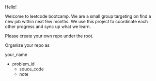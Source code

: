 Hello!

Welcome to leetcode bootcamp. We are a small group targeting on find a new job within next few months. We use this project to coordinate each other progress and sync up what we learn.

Please create your own repo under the root. 

Organize your repo as 

your_name
  - problem_id
  	- souce_code
	- note
